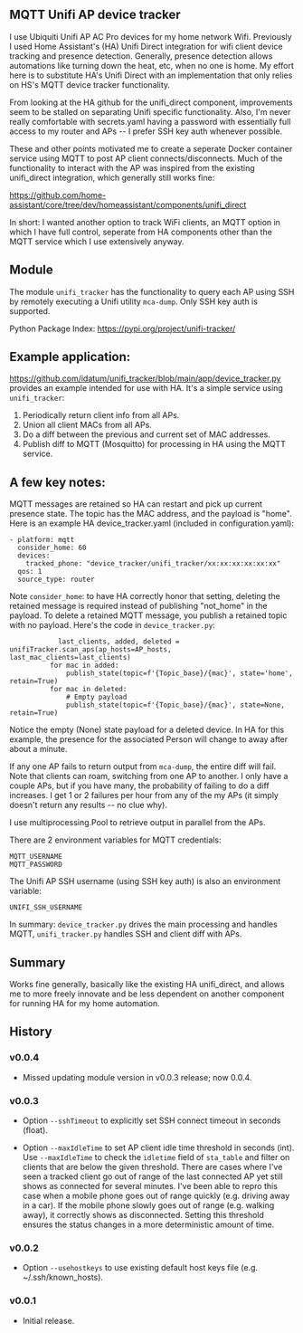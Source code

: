 MQTT Unifi AP device tracker
-
I use Ubiquiti Unifi AP AC Pro devices for my home network Wifi. Previously I used Home Assistant's (HA) Unifi Direct integration for wifi client device tracking and presence detection. Generally, presence detection allows automations like turning down the heat, etc, when no one is home. My effort here is to substitute HA's Unifi Direct with an implementation that only relies on HS's MQTT device tracker functionality.

From looking at the HA github for the unifi_direct component, improvements seem to be stalled on separating Unifi specific functionality. Also, I'm never really comfortable with secrets.yaml having a password with essentially full access to my router and APs -- I prefer SSH key auth whenever possible.

These and other points motivated me to create a seperate Docker container service using MQTT to post AP client connects/disconnects. Much of the functionality to interact with the AP was inspired from the existing unifi_direct integration, which generally still works fine:

https://github.com/home-assistant/core/tree/dev/homeassistant/components/unifi_direct

In short: I wanted another option to track WiFi clients, an MQTT option in which I have full control, seperate from HA components other than the MQTT service which I use extensively anyway.

Module
-
The module ```unifi_tracker``` has the functionality to query each AP using SSH by remotely executing a Unifi utility ```mca-dump```. Only SSH key auth is supported.

Python Package Index:
https://pypi.org/project/unifi-tracker/

Example application:
- 
https://github.com/idatum/unifi_tracker/blob/main/app/device_tracker.py provides an example intended for use with HA. It's a simple service using ```unifi_tracker```:

1. Periodically return client info from all APs.
2. Union all client MACs from all APs.
3. Do a diff between the previous and current set of MAC addresses.
4. Publish diff to MQTT (Mosquitto) for processing in HA using the MQTT service.

A few key notes:
-
MQTT messages are retained so HA can restart and pick up current presence state. The topic has the MAC address, and the payload is "home". Here is an example HA device_tracker.yaml (included in configuration.yaml):
```
- platform: mqtt
  consider_home: 60
  devices:
    tracked_phone: "device_tracker/unifi_tracker/xx:xx:xx:xx:xx:xx"
  qos: 1
  source_type: router
  ```
  Note ```consider_home```: to have HA correctly honor that setting, deleting the retained message is required instead of publishing "not_home" in the payload. To delete a retained MQTT message, you publish a retained topic with no payload. Here's the code in ```device_tracker.py```:
  ```
              last_clients, added, deleted = unifiTracker.scan_aps(ap_hosts=AP_hosts, last_mac_clients=last_clients)
            for mac in added:
                publish_state(topic=f'{Topic_base}/{mac}', state='home', retain=True)
            for mac in deleted:
                # Empty payload
                publish_state(topic=f'{Topic_base}/{mac}', state=None, retain=True)
  ```
  Notice the empty (None) state payload for a deleted device. In HA for this example, the presence for the associated Person will change to away after about a minute.

If any one AP fails to return output from ```mca-dump```, the entire diff will fail. Note that clients can roam, switching from one AP to another. I only have a couple APs, but if you have many, the probability of failing to do a diff increases. I get 1 or 2 failures per hour from any of the my APs (it simply doesn't return any results -- no clue why).

I use multiprocessing.Pool to retrieve output in parallel from the APs.

There are 2 environment variables for MQTT credentials:
```
MQTT_USERNAME
MQTT_PASSWORD
```  
The Unifi AP SSH username (using SSH key auth) is also an environment variable:
```
UNIFI_SSH_USERNAME
```

In summary: ```device_tracker.py``` drives the main processing and handles MQTT, ```unifi_tracker.py``` handles SSH and client diff with APs.

Summary
-
Works fine generally, basically like the existing HA unifi_direct, and allows me to more freely innovate and be less dependent on another component for running HA for my home automation.

History
-
### v0.0.4
- Missed updating module version in v0.0.3 release; now 0.0.4.
### v0.0.3
- Option ```--sshTimeout``` to explicitly set SSH connect timeout in seconds (float).

- Option ```--maxIdleTime``` to set AP client idle time threshold in seconds (int). Use ```--maxIdleTime``` to check the ```idletime``` field of ```sta_table``` and filter on clients that are below the given threshold. There are cases where I've seen a tracked client go out of range of the last connected AP yet still shows as connected for several minutes. I've been able to repro this case when a mobile phone goes out of range quickly (e.g. driving away in a car). If the mobile phone slowly goes out of range (e.g. walking away), it correctly shows as disconnected. Setting this threshold ensures the status changes in a more deterministic amount of time.
### v0.0.2
- Option ```--usehostkeys``` to use existing default host keys file (e.g. ~/.ssh/known_hosts).
### v0.0.1
- Initial release.
